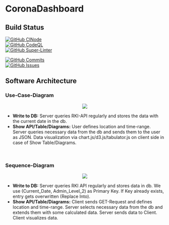 # CoronaDashboard

## Build Status

[![GitHub CINode](https://github.com/FelixGeisler/CoronaDashboard/workflows/Node.js%20CI/badge.svg)](https://github.com/actions/starter-workflows/blob/main/ci/node.js.yml)  
[![GitHub CodeQL](https://github.com/FelixGeisler/CoronaDashboard/workflows/CodeQL/badge.svg)](https://github.com/actions/starter-workflows/blob/main/code-scanning/codeql.yml)  
[![GitHub Super-Linter](https://github.com/FelixGeisler/CoronaDashboard/workflows/Lint%20Code%20Base/badge.svg)](https://github.com/marketplace/actions/super-linter)

[![GitHub Commits](https://img.shields.io/github/commit-activity/w/FelixGeisler/CoronaDashboard)](https://github.com/FelixGeisler/CoronaDashboard/commits/main)  
[![GitHub Issues](https://img.shields.io/github/issues/FelixGeisler/CoronaDashboard)](https://github.com/FelixGeisler/CoronaDashboard/issues)

## Software Architecture

### Use-Case-Diagram

<div align='center'>
<img src='http://www.plantuml.com/plantuml/png/TSinJiD048NXVa_n51fI92UW0aivm69HlpY3lOgz4yrEG05nTyGI8RP8ET-yVvPNXoiiZPFZa4m6Jvf3EQPyed71YSEHenI_p8AVD_CuIuXYRs9WGGmSN0rz-Rtx4FvcM3sfQIOwbccljCCAT_muc-0p0434PeFx5qikS4Ntk0xL--exSUn4EphNbHl1mtQB-7yV9tr7bpWQbt8jMhlHnFEoq2urQUbMySpzB7NVm7NzzGq0'/>
</div>

- <b>Write to DB:</b>
Server queries RKI-API regularly and stores the data with the current date in the db.
- <b>Show API/Table/Diagrams:</b>
User defines location and time-range. Server queries necessary data from the db and sends them to the user as JSON. Data visualization via chart.js/d3.js/tabulator.js on client side in case of Show Table/Diagrams.
<br>

### Sequence-Diagram

<div align='center'>
<img src='http://www.plantuml.com/plantuml/png/xPCnR_em4CLtVueJI7_zEw3i6LeAKH5gXufKPRua9x3an95ZG-7Jry7K999fn5m6H7JtkxFVU_AqqQYqAGNBv1VC1QTAmnYFHX6hROVdl4PRSXr6LG4MP2Sw9RKZ5QBNbBbchvgWnWmRwczvVbyseHsZrUkoROuk-499KyFuZM-sUYOCmLfnJQ0b93FcpuJ9usKuXWLfXhdcExIeXtofSux_WebTuT7O2gqALb1Wn9UyjkurV3M65TK2Sm9UQTbTvV5EiMTKGBLLP7-ofTWviVvzMo0gR3lQa8nYGJiIKSoBf-XN9zokQmfI4fIx40EoVpv2rhcPW3xedzKPcwF8ZK3DPTLq8KkvMuOszrHvO_p02nS24YNhHEuhre_q30NCJhTo3md7ZSAo6R9R7shg-1t5fzVL_idwBrl_oHk3WX_T-V0_GmN_GF2Ae73MFjmMI6hA4jLXA8_6OSEHt2CvMtLZ3X-O2Hfy5IrqBOFeOjyzX9DJroAOsh8fnJS0'>
</div>

- <b>Write to DB:</b>
    Server queries RKI API regularly and stores data in db. We use (Current_Date, Admin_Level_2) as Primary Key. If Key already exists, entry gets overwritten (Replace Into).
- <b>Show API/Table/Diagrams:</b>
    Client sends GET-Request and defines location and time-range. Server selects necessary data from the db and extends them with some calculated data. Server sends data to Client. Client visualizes data.
